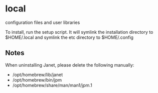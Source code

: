 # local
configuration files and user libraries

To install, run the setup script. It will symlink the installation directory to $HOME/.local and symlink the etc directory to $HOME/.config

## Notes

When uninstalling Janet, please delete the following manually:
- /opt/homebrew/lib/janet
- /opt/homebrew/bin/jpm
- /opt/homebrew/share/man/man1/jpm.1
